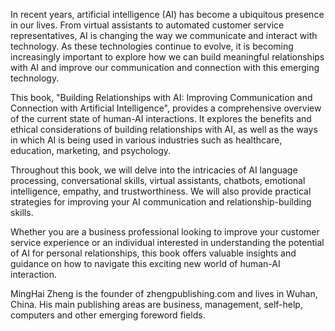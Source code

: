 
In recent years, artificial intelligence (AI) has become a ubiquitous presence in our lives. From virtual assistants to automated customer service representatives, AI is changing the way we communicate and interact with technology. As these technologies continue to evolve, it is becoming increasingly important to explore how we can build meaningful relationships with AI and improve our communication and connection with this emerging technology.

This book, "Building Relationships with AI: Improving Communication and Connection with Artificial Intelligence", provides a comprehensive overview of the current state of human-AI interactions. It explores the benefits and ethical considerations of building relationships with AI, as well as the ways in which AI is being used in various industries such as healthcare, education, marketing, and psychology.

Throughout this book, we will delve into the intricacies of AI language processing, conversational skills, virtual assistants, chatbots, emotional intelligence, empathy, and trustworthiness. We will also provide practical strategies for improving your AI communication and relationship-building skills.

Whether you are a business professional looking to improve your customer service experience or an individual interested in understanding the potential of AI for personal relationships, this book offers valuable insights and guidance on how to navigate this exciting new world of human-AI interaction.

MingHai Zheng is the founder of zhengpublishing.com and lives in Wuhan, China. His main publishing areas are business, management, self-help, computers and other emerging foreword fields.
